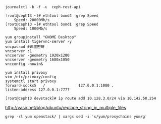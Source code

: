 ```
journalctl -b -f -u  ceph-rest-api
```


```
[root@ceph13 ~]# ethtool bond4 |grep Speed
	Speed: 20000Mb/s
[root@ceph13 ~]# ethtool bond1 |grep Speed
	Speed: 1000Mb/s

```


```
yum groupinstall "GNOME Desktop"
yum install tigervnc-server -y
vncpasswd #设置密码
vncserver :1
vncserver -geometry 1920x1200   
vncserver -geometry 1680x1050  
vncconfig -nowin&
```

```
yum install privoxy
vim /etc/privoxy/config
systemctl start privoxy
forward-socks5   /               127.0.0.1:1080 .
listen-address 127.0.0.1:7777
```

```
[root@ceph13 devstack]# ip route add 10.128.3.0/24 via 10.142.50.254
```

http://vasir.net/blog/ubuntu/replace_string_in_multiple_files
```
grep -rl yum openstack/ | xargs sed -i 's/yum/proxychains yum/g'
```
